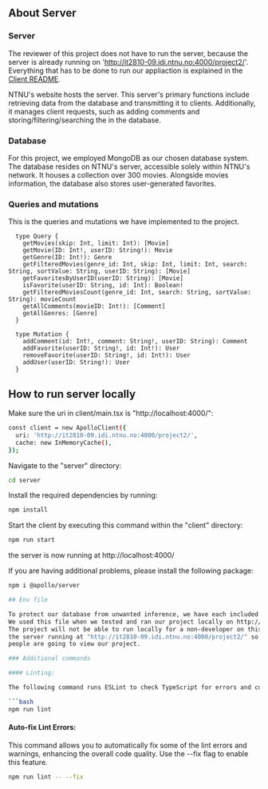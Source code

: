 ## About Server

### Server

The reviewer of this project does not have to run the server, because the server is already running on 'http://it2810-09.idi.ntnu.no:4000/project2/'. Everything that has to be done to run our appliaction is explained in the [Client README](../client/README.md).

NTNU's website hosts the server. This server's primary functions include retrieving data from the database and transmitting it to clients. Additionally, it manages client requests, such as adding comments and storing/filtering/searching the in the database.

### Database

For this project, we employed MongoDB as our chosen database system. The database resides on NTNU's server, accessible solely within NTNU's network. It houses a collection over 300 movies. Alongside movies information, the database also stores user-generated favorites.

### Queries and mutations

This is the queries and mutations we have implemented to the project.

```code
  type Query {
    getMovies(skip: Int, limit: Int): [Movie]
    getMovie(ID: Int!, userID: String!): Movie
    getGenre(ID: Int!): Genre
    getFilteredMovies(genre_id: Int, skip: Int, limit: Int, search: String, sortValue: String, userID: String): [Movie]
    getFavoritesByUserID(userID: String): [Movie]
    isFavorite(userID: String, id: Int): Boolean!
    getFilteredMoviesCount(genre_id: Int, search: String, sortValue: String): movieCount
    getAllComments(movieID: Int!): [Comment]
    getAllGenres: [Genre]
  }

  type Mutation {
    addComment(id: Int!, comment: String!, userID: String): Comment
    addFavorite(userID: String!, id: Int!): User
    removeFavorite(userID: String!, id: Int!): User
    addUser(userID: String!): User
  }
```

## How to run server locally

Make sure the uri in client/main.tsx is "http://localhost:4000/":

```bash
const client = new ApolloClient({
  uri: 'http://it2810-09.idi.ntnu.no:4000/project2/',
  cache: new InMemoryCache(),
});
```

Navigate to the "server" directory:

```bash
cd server
```

Install the required dependencies by running:

```bash
npm install
```

Start the client by executing this command within the "client" directory:

```bash
npm run start
```

the server is now running at http://localhost:4000/

If you are having additional problems, please install the following package:

````bash
npm i @apollo/server

## Env file

To protect our database from unwanted inference, we have each included an .env file which is not included on git.
We used this file when we tested and ran our project locally on http://localhost:4000/.
The project will not be able to run locally for a non-developer on this project, therefore we have
the server running at "http://it2810-09.idi.ntnu.no:4000/project2/" so this will not affect when other
people are going to view our project.

### Additional commands

#### Linting:

The following command runs ESLint to check TypeScript for errors and code issues. It also identifies and reports any unused ESLint-disable directives.

```bash
npm run lint
````

#### Auto-fix Lint Errors:

This command allows you to automatically fix some of the lint errors and warnings, enhancing the overall code quality. Use the --fix flag to enable this feature.

```bash
npm run lint -- --fix
```
